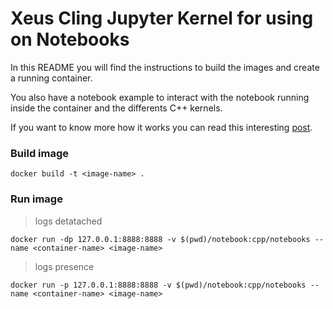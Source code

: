 # Xeus Cling Jupyter Kernel for using on Notebooks

In this README you will find the instructions
to build the images and create a running container.

You also have a notebook example to interact with the
notebook running inside the container and the differents
C++ kernels.

If you want to know more how it works you can read
this interesting [post](https://blog.jupyter.org/interactive-workflows-for-c-with-jupyter-fe9b54227d92).

### Build image

```
docker build -t <image-name> .
```

### Run image

> logs detatached

```
docker run -dp 127.0.0.1:8888:8888 -v $(pwd)/notebook:cpp/notebooks --name <container-name> <image-name>
```

> logs presence 

```
docker run -p 127.0.0.1:8888:8888 -v $(pwd)/notebook:cpp/notebooks --name <container-name> <image-name>
```
